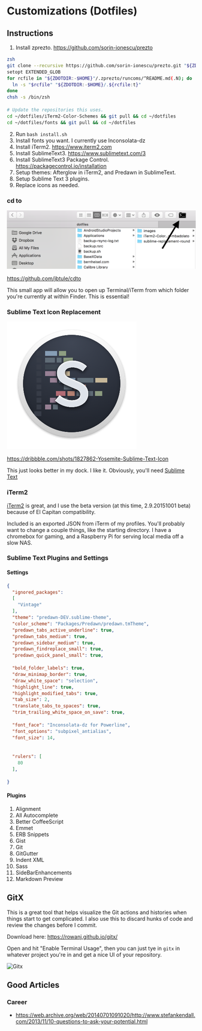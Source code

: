 # Customizations (Dotfiles)

## Instructions

1. Install zprezto. https://github.com/sorin-ionescu/prezto
```bash
zsh
git clone --recursive https://github.com/sorin-ionescu/prezto.git "${ZDOTDIR:-$HOME}/.zprezto"
setopt EXTENDED_GLOB
for rcfile in "${ZDOTDIR:-$HOME}"/.zprezto/runcoms/^README.md(.N); do
  ln -s "$rcfile" "${ZDOTDIR:-$HOME}/.${rcfile:t}"
done
chsh -s /bin/zsh

# Update the repositories this uses.
cd ~/dotfiles/iTerm2-Color-Schemes && git pull && cd ~/dotfiles
cd ~/dotfiles/fonts && git pull && cd ~/dotfiles
```

2. Run `bash install.sh`
3. Install fonts you want. I currently use Inconsolata-dz
4. Install iTerm2. https://www.iterm2.com
5. Install SublimeText3. https://www.sublimetext.com/3
6. Install SublimeText3 Package Control. https://packagecontrol.io/installation
7. Setup themes: Afterglow in iTerm2, and Predawn in SublimeText.
8. Setup Sublime Text 3 plugins.
9. Replace icons as needed.

### cd to
![cd to Finder app](images/cd_to.png)

https://github.com/jbtule/cdto

This small app will allow you to open up Terminal/iTerm from which folder you're currently at within Finder. This is essential!

### Sublime Text Icon Replacement
![Sublime Text Icon](images/sublime_text_icon.png)

https://dribbble.com/shots/1827862-Yosemite-Sublime-Text-Icon

This just looks better in my dock. I like it.
Obviously, you'll need [Sublime Text](www.sublimetext.com/3)

### iTerm2
[iTerm2](https://iterm2.com/downloads.html) is great, and I use the beta version (at this time, 2.9.20151001 beta) because of El Capitan compatibility.

Included is an exported JSON from iTerm of my profiles. You'll probably want to change a couple things, like the starting directory. I have a chromebox for gaming, and a Raspberry Pi for serving local media off a slow NAS.


### Sublime Text Plugins and Settings
#### Settings
```json
{
  "ignored_packages":
  [
    "Vintage"
  ],
  "theme": "predawn-DEV.sublime-theme",
  "color_scheme": "Packages/Predawn/predawn.tmTheme",
  "predawn_tabs_active_underline": true,
  "predawn_tabs_medium": true,
  "predawn_sidebar_medium": true,
  "predawn_findreplace_small": true,
  "predawn_quick_panel_small": true,

  "bold_folder_labels": true,
  "draw_minimap_border": true,
  "draw_white_space": "selection",
  "highlight_line": true,
  "highlight_modified_tabs": true,
  "tab_size": 2,
  "translate_tabs_to_spaces": true,
  "trim_trailing_white_space_on_save": true,

  "font_face": "Inconsolata-dz for Powerline",
  "font_options": "subpixel_antialias",
  "font_size": 14,


  "rulers": [
    80
  ],

}
```

#### Plugins
1. Alignment
2. All Autocomplete
3. Better CoffeeScript
4. Emmet
5. ERB Snippets
6. Gist
7. Git
8. GitGutter
9. Indent XML
10. Sass
11. SideBarEnhancements
12. Markdown Preview


## GitX
This is a great tool that helps visualize the Git actions and histories when things start to get complicated. I also use this to discard hunks of code and review the changes before I commit.

Download here: https://rowanj.github.io/gitx/

Open and hit "Enable Terminal Usage", then you can just tye in `gitx` in whatever project you're in and get a nice UI of your repository.

![Gitx](https://rowanj.github.io/gitx/images/screenshots/GitX-dev-repo_window.png)

## Good Articles

### Career
- https://web.archive.org/web/20140701091020/http://www.stefankendall.com/2013/11/10-questions-to-ask-your-potential.html
